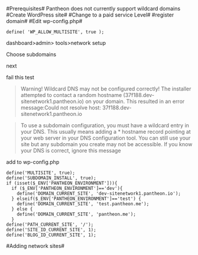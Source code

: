 #Prerequisites#
Pantheon does not currently support wildcard domains
#Create WordPress site#
#Change to a paid service Level#
#register domain#
#Edit wp-config.php#
```
define( 'WP_ALLOW_MULTISITE', true );
```

dashboard>admin> tools>network setup

Choose subdomains

next

fail this test

>Warning! Wildcard DNS may not be configured correctly!
>The installer attempted to contact a random hostname (37f188.dev-sitenetwork1.pantheon.io) on your domain. This resulted in an error message:Could not resolve host: 37f188.dev-sitenetwork1.pantheon.io

>To use a subdomain configuration, you must have a wildcard entry in your DNS. This usually means adding a * hostname record pointing at your web server in your DNS configuration tool.
>You can still use your site but any subdomain you create may not be accessible. If you know your DNS is correct, ignore this message


add to wp-config.php
```
define('MULTISITE', true);
define('SUBDOMAIN_INSTALL', true);
if (isset($_ENV['PANTHEON_ENVIRONMENT'])){
  if ($_ENV['PANTHEON_ENVIRONMENT']=='dev'){
    define('DOMAIN_CURRENT_SITE', 'dev-sitenetwork1.pantheon.io');
  } elseif($_ENV['PANTHEON_ENVIRONMENT']=='test') {
    define('DOMAIN_CURRENT_SITE', 'test.pantheon.me');
  } else {
    define('DOMAIN_CURRENT_SITE', 'pantheon.me');
  }
define('PATH_CURRENT_SITE', '/');
define('SITE_ID_CURRENT_SITE', 1);
define('BLOG_ID_CURRENT_SITE', 1);
```
#Adding network sites#
